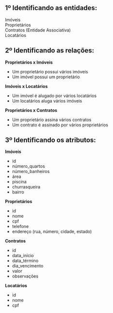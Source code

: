 <h2>1º Identificando as entidades:</h2>
Imóveis<br/>
Proprietários<br/>
Contratos (Entidade Associativa)<br/>
Locatários

<h2>2º Identificando as relações:</h2>
<strong>Proprietários x Imóveis</strong><br/>
<ul>
  <li>Um proprietário possui vários imóveis</li>
  <li>Um imóvel possui um proprietário</li>
</ul>

<strong>Imóveis x Locatários</strong>
<ul>
  <li>Um imóvel é alugado por vários locatários</li>
  <li>Um locatários aluga vários imóveis</li>
</ul>

<strong>Proprietários x Contratos</strong>
<ul>
  <li>Um proprietário assina vários contratos</li>
  <li>Um contrato é assinado por vários proprietários</li>
</ul>

<h2>3º Identificando os atributos:</h2>
<strong>Imóveis</strong>
<ul>
  <li>id</li>
  <li>número_quartos</li>
  <li>número_banheiros</li>
  <li>área</li>
  <li>piscina</li>
  <li>churrasqueira</li>
  <li>bairro</li>
</ul>

<strong>Proprietários</strong>
<ul>
     <li>id</li>
     <li>nome</li>
     <li>cpf</li>
     <li>telefone</li>
     <li>endereço (rua, número, cidade, estado)</li>
</ul>

<strong>Contratos</strong>
<ul>
     <li>id</li>
     <li>data_início</li>
     <li>data_término</li>
     <li>dia_vencimento</li>
     <li>valor</li>
     <li>observações</li>
</ul>

<strong>Locatários</strong>
<ul>
     <li>id</li>
     <li>nome</li>
     <li>cpf</li>
</ul>
